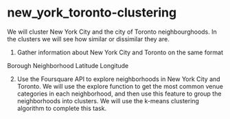 # new_york_toronto-clustering
We will cluster New York City and the city of Toronto neighbourghoods. In the clusters we will see how similar or dissimilar they are.

1)  Gather information about New York City and Toronto on the same format 

Borough	Neighborhood	Latitude	Longitude

2) Use the Foursquare API to explore neighborhoods in New York City and Toronto. 
We  will use the explore function to get the most common venue categories in each neighborhood, 
and then use this feature to group the neighborhoods into clusters. We will use the k-means clustering algorithm to complete this task.
